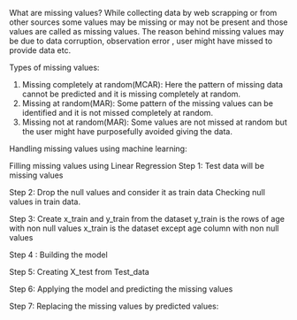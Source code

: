 What are missing values?
While collecting data by web scrapping or from other sources some values may be missing or may not be present and those values are called as missing values.
The reason behind missing values may be due to data corruption, observation error , user might have missed to provide data etc.

Types of missing values:
1)	Missing completely at random(MCAR):
Here the pattern of missing data cannot be predicted and it is missing completely at random.
2)	Missing at random(MAR):
Some pattern of the missing values can be identified and it is not missed completely at random.
3)	Missing not at random(MAR):
Some values are not missed at random but the user might have purposefully avoided giving the data.

Handling missing values using machine learning:

Filling missing values using Linear Regression
Step 1: Test data will be missing values

Step 2: Drop the null values and consider it as train data
Checking null values in train data.

Step 3:  Create x_train and y_train from the dataset
y_train is the rows of age with non null values
x_train is the dataset except age column with non null values

Step 4 : Building the model

Step 5: Creating X_test from Test_data

Step 6: Applying the model and predicting the missing values

Step 7: Replacing the missing values by predicted values:

